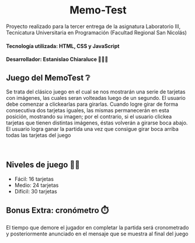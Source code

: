 # <h1 align="center">Memo-Test</h1>
   Proyecto realizado para la tercer entrega de la asignatura Laboratorio III, Tecnicatura Universitaria en Programación (Facultad Regional San Nicolás)
   
   <h4>Tecnología utilizada: HTML, CSS y JavaScript </h4>
   <h4>Desarrollador: Estanislao Chiaraluce 👨🏽‍💻</h4>
   
   <h2> Juego del MemoTest ❔ </h2>
   <p>Se trata del clásico juego en el cual se nos mostrarán una serie de tarjetas con imágenes, las cuales seran volteadas luego de un segundo. El usuario
debe comenzar a clickearlas para girarlas. Cuando logre girar de forma consecutiva dos tarjetas iguales, las mismas permanecerán en esta posición, mostrando su    imagen; por el contrario, si el usuario clickea tarjetas que tienen distintas imágenes, éstas volverán a girarse boca abajo. El usuario logra ganar la partida una vez que consigue girar boca arriba todas las tarjetas del juego</p>
<br>
<h2>Niveles de juego 💪🏼</h2>
<ul>
  <li>Fácil: 16 tarjetas</li>
  <li>Medio: 24 tarjetas</li>
  <li>Difícil: 30 tarjetas</li>
</ul>

<h2>Bonus Extra: cronómetro ⏱️ </h2>
<p>El tiempo que demore el jugador en completar la partida será cronometrado y posteriormente anunciado en el mensaje que se muestra al final del juego</p>

